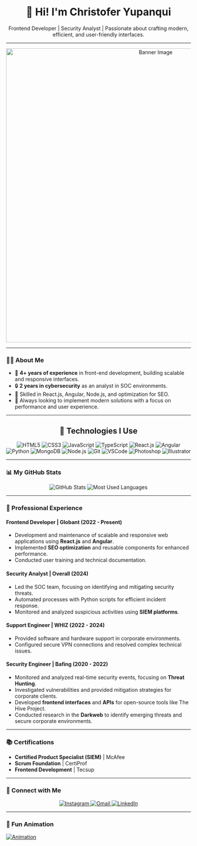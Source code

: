 <h1 align="center">👋 Hi! I'm Christofer Yupanqui</h1>
<p align="center">Frontend Developer | Security Analyst | Passionate about crafting modern, efficient, and user-friendly interfaces.</p>

---

<div align="center">
  <img src="https://user-images.githubusercontent.com/000000/placeholder.png" alt="Banner Image" width="800px">
</div>

---

### 🧑‍💻 About Me
- 🌟 **4+ years of experience** in front-end development, building scalable and responsive interfaces.
- 🔒 **2 years in cybersecurity** as an analyst in SOC environments.
- 🔧 Skilled in React.js, Angular, Node.js, and optimization for SEO.
- 🏅 Always looking to implement modern solutions with a focus on performance and user experience.

---

<div align="center">
  <h2>🚀 Technologies I Use</h2>
  <p>
    <img src="https://img.icons8.com/color/48/html-5.png" alt="HTML5" />
    <img src="https://img.icons8.com/color/48/css3.png" alt="CSS3" />
    <img src="https://img.icons8.com/color/48/javascript.png" alt="JavaScript" />
    <img src="https://img.icons8.com/color/48/typescript.png" alt="TypeScript" />
    <img src="https://img.icons8.com/plasticine/48/react.png" alt="React.js" />
    <img src="https://img.icons8.com/color/48/angularjs.png" alt="Angular" />
    <img src="https://img.icons8.com/color/48/python.png" alt="Python" />
    <img src="https://img.icons8.com/color/48/mongodb.png" alt="MongoDB" />
    <img src="https://img.icons8.com/color/48/nodejs.png" alt="Node.js" />
    <img src="https://img.icons8.com/color/48/git.png" alt="Git" />
    <img src="https://img.icons8.com/color/48/visual-studio-code-2019.png" alt="VSCode" />
    <img src="https://img.icons8.com/color/48/adobe-photoshop.png" alt="Photoshop" />
    <img src="https://img.icons8.com/color/48/adobe-illustrator.png" alt="Illustrator" />
  </p>
</div>

---

### 📊 My GitHub Stats

<div align="center">
  <img src="https://github-readme-stats.vercel.app/api?username=ChristoferYup&show_icons=true&theme=radical" alt="GitHub Stats" />
  <img src="https://github-readme-stats.vercel.app/api/top-langs/?username=ChristoferYup&layout=compact&theme=radical" alt="Most Used Languages" />
</div>

---

### 🌟 Professional Experience

#### **Frontend Developer** | Globant (2022 - Present)
- Development and maintenance of scalable and responsive web applications using **React.js** and **Angular**.
- Implemented **SEO optimization** and reusable components for enhanced performance.
- Conducted user training and technical documentation.

#### **Security Analyst** | Overall (2024)
- Led the SOC team, focusing on identifying and mitigating security threats.
- Automated processes with Python scripts for efficient incident response.
- Monitored and analyzed suspicious activities using **SIEM platforms**.

#### **Support Engineer** | WHIZ (2022 - 2024)
- Provided software and hardware support in corporate environments.
- Configured secure VPN connections and resolved complex technical issues.

#### **Security Engineer** | Bafing (2020 - 2022)
- Monitored and analyzed real-time security events, focusing on **Threat Hunting**.
- Investigated vulnerabilities and provided mitigation strategies for corporate clients.
- Developed **frontend interfaces** and **APIs** for open-source tools like The Hive Project.
- Conducted research in the **Darkweb** to identify emerging threats and secure corporate environments.

---

### 📚 Certifications
- **Certified Product Specialist (SIEM)** | McAfee
- **Scrum Foundation** | CertiProf
- **Frontend Development** | Tecsup

---

### 🤝 Connect with Me

<p align="center">
  <a href="https://www.instagram.com/christoferalonso29/" target="_blank">
    <img src="https://img.icons8.com/bubbles/50/instagram-new.png" alt="Instagram" />
  </a>
  <a href="mailto:christofer.yupanqui.rosales@gmail.com" target="_blank">
    <img src="https://img.icons8.com/bubbles/50/gmail.png" alt="Gmail" />
  </a>
  <a href="https://www.linkedin.com/in/christofer-alonso-y-9a03a3218/" target="_blank">
    <img src="https://img.icons8.com/bubbles/50/linkedin.png" alt="LinkedIn" />
  </a>
</p>

---

### 🎥 Fun Animation
[![Animation](https://img.youtube.com/vi/dQw4w9WgXcQ/0.jpg)](https://www.youtube.com/watch?v=dQw4w9WgXcQ)

